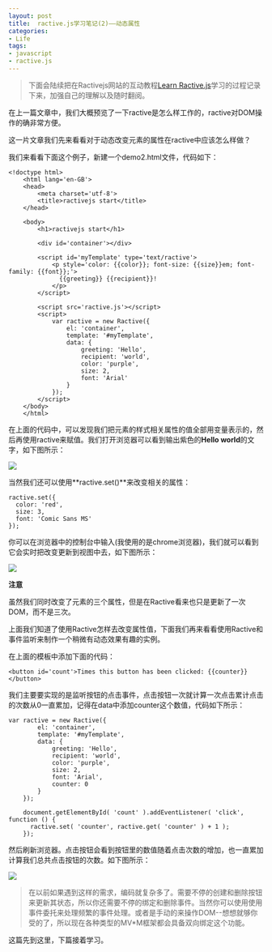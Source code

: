 ```yaml
---
layout: post
title: 	ractive.js学习笔记(2)——动态属性
categories:
- Life
tags:
- javascript
- ractive.js
---
```


> 下面会陆续把在Ractivejs网站的互动教程[Learn Ractive.js](http://learn.ractivejs.org/)学习的过程记录下来，加强自己的理解以及随时翻阅。

在上一篇文章中，我们大概预览了一下ractive是怎么样工作的，ractive对DOM操作的确非常方便。

这一片文章我们先来看看对于动态改变元素的属性在ractive中应该怎么样做？

我们来看看下面这个例子，新建一个demo2.html文件，代码如下：

    <!doctype html>
		<html lang='en-GB'>
		<head>
		    <meta charset='utf-8'>
		    <title>ractivejs start</title>
		</head>
		
		<body>
		    <h1>ractivejs start</h1>
		
		    <div id='container'></div>
		
		    <script id='myTemplate' type='text/ractive'>
		        <p style='color: {{color}}; font-size: {{size}}em; font-family: {{font}};'>
		          {{greeting}} {{recipient}}!
		        </p>
		    </script>
		
		    <script src='ractive.js'></script>
			<script>
		        var ractive = new Ractive({
		            el: 'container',
		            template: '#myTemplate',
		            data: {
		                greeting: 'Hello',
		                recipient: 'world',
		                color: 'purple',
		                size: 2,
		                font: 'Arial'
		            }
		        });
		    </script>
		</body>
		</html>

在上面的代码中，可以发现我们把元素的样式相关属性的值全部用变量表示的，然后再使用ractive来赋值。我们打开浏览器可以看到输出紫色的**Hello world**的文字，如下图所示：

![](http://pic.yupoo.com/reicky_v/Dy6Ht6jG/medium.jpg)

当然我们还可以使用**ractive.set()**来改变相关的属性：

    ractive.set({
	  color: 'red',
	  size: 3,
	  font: 'Comic Sans MS'
	});

你可以在浏览器中的控制台中输入(我使用的是chrome浏览器)，我们就可以看到它会实时把改变更新到视图中去，如下图所示：

![](http://pic.yupoo.com/reicky_v/Dy6IyEvf/medium.jpg)

**注意**

虽然我们同时改变了元素的三个属性，但是在Ractive看来也只是更新了一次DOM，而不是三次。

上面我们知道了使用Ractive怎样去改变属性值，下面我们再来看看使用Ractive和事件监听来制作一个稍微有动态效果有趣的实例。

在上面的模板中添加下面的代码：

    <button id='count'>Times this button has been clicked: {{counter}}</button>

我们主要要实现的是监听按钮的点击事件，点击按钮一次就计算一次点击累计点击的次数从0一直累加，记得在data中添加counter这个数值，代码如下所示：

    var ractive = new Ractive({
            el: 'container',
            template: '#myTemplate',
            data: {
                greeting: 'Hello',
                recipient: 'world',
                color: 'purple',
                size: 2,
                font: 'Arial',
                counter: 0
            }
        });

        document.getElementById( 'count' ).addEventListener( 'click', function () {
          ractive.set( 'counter', ractive.get( 'counter' ) + 1 );
        });

然后刷新浏览器。点击按钮会看到按钮里的数值随着点击次数的增加，也一直累加计算我们总共点击按钮的次数。如下图所示：

![](http://pic.yupoo.com/reicky_v/Dy70u73i/medium.jpg)

> 在以前如果遇到这样的需求，编码就复杂多了。需要不停的创建和删除按钮来更新其状态，所以你还需要不停的绑定和删除事件。当然你可以使用使用事件委托来处理频繁的事件处理。或者是手动的来操作DOM--想想就够你受的了，所以现在各种类型的MV*M框架都会具备双向绑定这个功能。

这篇先到这里，下篇接着学习。





